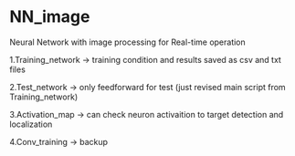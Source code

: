 # NN_image

Neural Network with image processing for Real-time operation

1.Training_network -> training condition and results saved as csv and txt files

2.Test_network -> only feedforward for test (just revised main script from Training_network)

3.Activation_map -> can check neuron activaition to target detection and localization 

4.Conv_training -> backup
